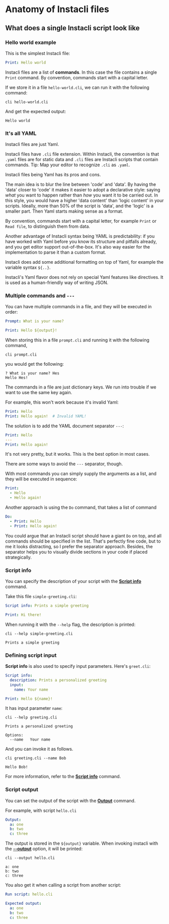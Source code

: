 # Anatomy of Instacli files

## What does a single Instacli script look like

### Hello world example

This is the simplest Instacli file:

```yaml file:hello-world.cli
Print: Hello world
```

Instacli files are a list of **commands**. In this case the file contains a single `Print` command. By convention,
commands start with a capital letter.

If we store it in a file `hello-world.cli`, we can run it with the following command:

```shell cli
cli hello-world.cli
```

And get the expected output:

```output
Hello world
```

### It's all YAML

Instacli files are just Yaml.

Instacli files have `.cli` file extension. Within Instacli, the convention is that `.yaml` files are for static data and
`.cli` files are Instacli scripts that contain commands. Tip: Map your editor to recognize `.cli`
as `.yaml`.

Instacli files being Yaml has its pros and cons.

The main idea is to blur the line between 'code' and 'data'. By having the 'data' closer to 'code' it makes it easier to
adopt a declarative style: saying _what_ you want to happen rather than _how_ you want it to be carried out. In this
style, you would have a higher 'data content' than 'logic content' in your scripts. Ideally, more than 50% of the script
is 'data', and the 'logic' is a smaller part. Then Yaml starts making sense as a format.

By convention, commands start with a capital letter, for example `Print` or `Read file`, to distinguish them from data.

Another advantage of Instacli syntax being YAML is predictability: if you have worked with Yaml before you know its
structure and pitfalls already, and you get editor support out-of-the-box. It's also way easier for the implementation
to parse it than a custom format.

Instacli does add some additional formatting on top of Yaml, for example the variable syntax `${..}`.

Instacli's Yaml flavor does not rely on special Yaml features like directives. It is used as a human-friendly way of
writing JSON.

### Multiple commands and `---`

You can have multiple commands in a file, and they will be executed in order:

```yaml file:prompt.cli
Prompt: What is your name?

Print: Hello ${output}!
```

When storing this in a file `prompt.cli` and running it with the following command,

```shell cli
cli prompt.cli
```

<!-- input
What is your name?: Hes
-->

you would get the following:

```output
? What is your name? Hes
Hello Hes!
```

The commands in a file are just dictionary keys. We run into trouble if we want to use the same key again.

For example, this won't work because it's invalid Yaml:

```yaml
Print: Hello
Print: Hello again!  # Invalid YAML!
```

The solution is to add the YAML document separator `---`:

```yaml instacli
Print: Hello
---
Print: Hello again!
```

It's not very pretty, but it works. This is the best option in most cases.

There are some ways to avoid the `---` separator, though.

With most commands you can simply supply the arguments as a list, and they will be executed in sequence:

```yaml instacli
Print:
  - Hello
  - Hello again!
```

<!-- Print is a bad example!!! It is a list processor designed to print lists "as lists" -->

Another approach is using the `Do` command, that takes a list of command

```yaml instacli
Do:
  - Print: Hello
  - Print: Hello again!
```

You could argue that an Instacli script should have a giant `Do` on top, and all commands should be specified in the
list. That's perfectly fine code, but to me it looks distracting, so I prefer the separator approach. Besides, the
separator helps you to visually divide sections in your code if placed strategically.

### Script info

You can specify the description of your script with the
**[Script info](../commands/instacli/script-info/Script%20info.spec.md)** command.

Take this file `simple-greeting.cli`:

```yaml file:simple-greeting.cli
Script info: Prints a simple greeting

Print: Hi there!
```

When running it with the `--help` flag, the description is printed:

```shell cli
cli --help simple-greeting.cli
```

```output
Prints a simple greeting
```

### Defining script input

**Script info** is also used to specify input parameters. Here's `greet.cli`:

```yaml file:greeting.cli
Script info:
  description: Prints a personalized greeting
  input:
    name: Your name

Print: Hello ${name}!
```

It has input parameter `name`:

```shell cli
cli --help greeting.cli
```

```output
Prints a personalized greeting

Options:
  --name   Your name
```

And you can invoke it as follows.

```shell cli
cli greeting.cli --name Bob
```

```output
Hello Bob!
```

For more information, refer to the **[Script info](../commands/instacli/script-info/Script%20info.spec.md)** command.

### Script output

You can set the output of the script with the **[Output](../commands/instacli/variables/Output.spec.md)** command.

For example, with script `hello.cli`

```yaml file:hello.cli
Output:
  a: one
  b: two
  c: three
```

The output is stored in the `${output}` variable. When invoking instacli with the
**[--output](../cli/Command%20line%20options.spec.md#--output)** option, it will be printed:

```shell cli
cli --output hello.cli
```

```output
a: one
b: two
c: three
```

You also get it when calling a script from another script:

```yaml instacli
Run script: hello.cli

Expected output:
  a: one
  b: two
  c: three
```

